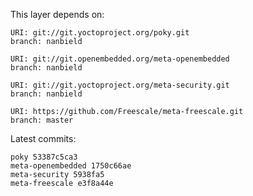 This layer depends on:

    URI: git://git.yoctoproject.org/poky.git
    branch: nanbield

    URI: git://git.openembedded.org/meta-openembedded
    branch: nanbield

    URI: git://git.yoctoproject.org/meta-security.git
    branch: nanbield

    URI: https://github.com/Freescale/meta-freescale.git
    branch: master

Latest commits:

    poky 53387c5ca3
    meta-openembedded 1750c66ae
    meta-security 5938fa5
    meta-freescale e3f8a44e 
